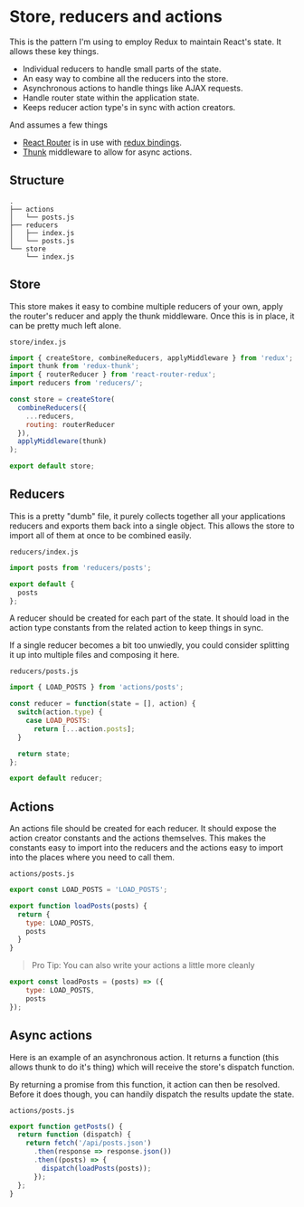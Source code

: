 # Store, reducers and actions

This is the pattern I'm using to employ Redux to maintain React's state. It
allows these key things.

* Individual reducers to handle small parts of the state.
* An easy way to combine all the reducers into the store.
* Asynchronous actions to handle things like AJAX requests.
* Handle router state within the application state.
* Keeps reducer action type's in sync with action creators.

And assumes a few things

* [React Router](https://github.com/reactjs/react-router) is in use with
[redux bindings](https://github.com/reactjs/react-router-redux).
* [Thunk](https://github.com/gaearon/redux-thunk) middleware to allow for async actions.

## Structure

```
.
├── actions
│   └── posts.js
├── reducers
│   ├── index.js
│   └── posts.js
└── store
    └── index.js
```

## Store

This store makes it easy to combine multiple reducers of your own, apply
the router's reducer and apply the thunk middleware. Once this is in place,
it can be pretty much left alone.

`store/index.js`

```js
import { createStore, combineReducers, applyMiddleware } from 'redux';
import thunk from 'redux-thunk';
import { routerReducer } from 'react-router-redux';
import reducers from 'reducers/';

const store = createStore(
  combineReducers({
    ...reducers,
    routing: routerReducer
  }),
  applyMiddleware(thunk)
);

export default store;
```

## Reducers

This is a pretty "dumb" file, it purely collects together all your applications
reducers and exports them back into a single object. This allows the store to
import all of them at once to be combined easily.

`reducers/index.js`

```js
import posts from 'reducers/posts';

export default {
  posts
};

```

A reducer should be created for each part of the state. It should load in the
action type constants from the related action to keep things in sync.

If a single reducer becomes a bit too unwiedly, you could consider splitting
it up into multiple files and composing it here.

`reducers/posts.js`

```js
import { LOAD_POSTS } from 'actions/posts';

const reducer = function(state = [], action) {
  switch(action.type) {
    case LOAD_POSTS:
      return [...action.posts];
  }

  return state;
};

export default reducer;
```

## Actions

An actions file should be created for each reducer. It should expose the action
creator constants and the actions themselves. This makes the constants easy
to import into the reducers and the actions easy to import into the places
where you need to call them.

`actions/posts.js`

```js
export const LOAD_POSTS = 'LOAD_POSTS';

export function loadPosts(posts) {
  return {
    type: LOAD_POSTS,
    posts
  }
}
```

> Pro Tip: You can also write your actions a little more cleanly

```js
export const loadPosts = (posts) => ({
    type: LOAD_POSTS,
    posts
});
```

## Async actions

Here is an example of an asynchronous action. It returns a function (this
allows thunk to do it's thing) which will receive the store's dispatch
function.

By returning a promise from this function, it action can then be resolved.
Before it does though, you can handily dispatch the results update the state.

`actions/posts.js`

```js
export function getPosts() {
  return function (dispatch) {
    return fetch('/api/posts.json')
      .then(response => response.json())
      .then((posts) => {
        dispatch(loadPosts(posts));
      });
  };
}
```
